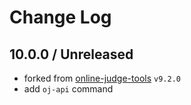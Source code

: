 # Change Log

## 10.0.0 / Unreleased

-   forked from [online-judge-tools](https://github.com/kmyk/online-judge-tools) `v9.2.0`
-   add `oj-api` command
